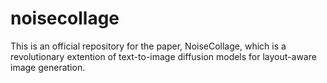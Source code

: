 # noisecollage
This is an official repository for the paper, NoiseCollage, which is a revolutionary extention of text-to-image diffusion models for layout-aware image generation.
